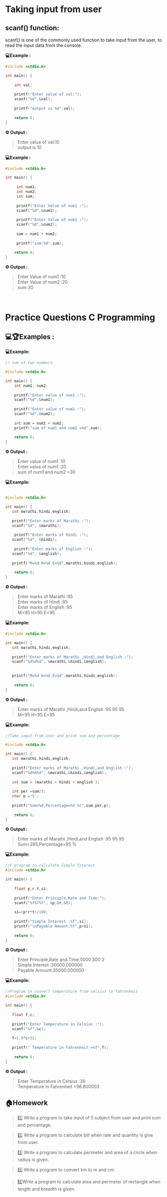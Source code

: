 # Taking input from user

## scanf() function:

scanf() is one of the commonly used function to take input from the user, to  read the input data from the console.

 **💻Example :**
```c
#include <stdio.h>

int main() {
    
    int val;
    
    printf("Enter value of val:");
    scanf("%d",&val);
    
    printf("output is %d",val);
 
    return 0;
}
```
**⚙️ Output :**
>Enter value of val:10    
output is 10  

 **💻Example :**
```c
#include <stdio.h>

int main() {
    
     int num1;
     int num2;
     int sum;
     
     printf("Enter Value of num1 :");
     scanf("%d",&num1);
     
     printf("Enter Value of num2 :");
     scanf("%d",&num2);
     
     sum = num1 + num2;
     
     printf("sum:%d",sum);
 
    return 0;
}
```
**⚙️ Output :**
>Enter Value of num1 :10   
Enter Value of num2 :20    
sum:30   

<br>

# Practice Questions C Programming 


## 💻🏆Examples :

**💻Example:**
```c
// Sum of two numbers

#include <stdio.h>

int main() {
    int num1, num2;
    
    printf("Enter value of num1 :");
    scanf("%d",&num1);
    
    printf("Enter value of num1 :");
    scanf("%d",&num2);
    
    int sum = num1 + num2;
    printf("sum of num1 and num2 =%d",sum);
   
    return 0;
}
```
**⚙️ Output :**
>Enter value of num1 :10   
Enter value of num1 :20    
sum of num1 and num2 =30  

**💻Example:**
```c

#include <stdio.h>

int main() {
   int marathi,hindi,english;
   
   printf("Enter marks of Marathi :");
   scanf("%d", &marathi);
   
    printf("Enter marks of Hindi :");
   scanf("%d", &hindi);
   
    printf("Enter marks of English :");
   scanf("%d", &english);
   
   printf("M=%d H=%d E=%d",marathi,hindi,english);
    
    return 0;
}
```
**⚙️ Output :**
>Enter marks of Marathi :95    
Enter marks of Hindi :95   
Enter marks of English :95   
M=95 H=95 E=95


**💻Example:**
```c
#include <stdio.h>

int main() {
   int marathi,hindi,english;
   
   printf("Enter marks of Marathi ,Hindi,and English :");
   scanf("%d%d%d", &marathi,&hindi,&english);
  
   
   printf("M=%d H=%d E=%d",marathi,hindi,english);
    
    return 0;
}
```
**⚙️ Output :**
>Enter marks of Marathi ,Hindi,and English :95 95 95     
M=95 H=95 E=95

**💻Example:**
```c
//Take input from user and print sum and percentage 

#include <stdio.h>

int main() {
   int marathi,hindi,english;
   
   printf("Enter marks of Marathi ,Hindi,and English :");
   scanf("%d%d%d", &marathi,&hindi,&english);
  
   int sum = (marathi + hindi + english );
   
   int per =sum/3;
   char p ='%';
   
   printf("Sum=%d,Percentage=%d %c",sum,per,p);
   
    return 0;
}
```
**⚙️ Output :**
>Enter marks of Marathi ,Hindi,and English :95 95 95    
Sum=285,Percentage=95 %


**💻Example:**
```c
//C program to calculate Simple Interest
#include <stdio.h>

int main() {
    
    float p,r,t,si;
    
    printf("Enter Principle,Rate and Time:");
    scanf("%f%f%f", &p,&r,&t);
    
    si=(p*r*t)/100;
    
    printf("Simple Interest :%f",si);
    printf("\nPayable Amount:%f",p+si);
    
    return 0;
}
```
**⚙️ Output :**
>Enter Principle,Rate and Time:5000 300 2   
Simple Interest :30000.000000   
Payable Amount:35000.000000  

**💻Example:**
```c
//Program to convert temperature from celsius to fahrenheit 
#include <stdio.h>

int main() {
   
   float f,c;
   
   printf("Enter Temperature in Celsius :");
   scanf("%f",&c);
   
   f=1.8*c+32;
   
   printf(" Temperature in Fahrenheit =%f",f);
    
    return 0;
}
```
**⚙️ Output :**
>Enter Temperature in Celsius :36   
Temperature in Fahrenheit =96.800003


## 🏠Homework 

>1️⃣ Write a program to take input of 5 subject from user and print sum and percentage.

>2️⃣ Write a program to calculate bill when rate and quantity is give from user.

>3️⃣ Write a program to calculate perimeter and area of a circle when radius is given.

>4️⃣ Write a program to convert km to m and cm.

>5️⃣Write a program to calculate area and perimeter of rectangle when length and breadth is given.

<br>

